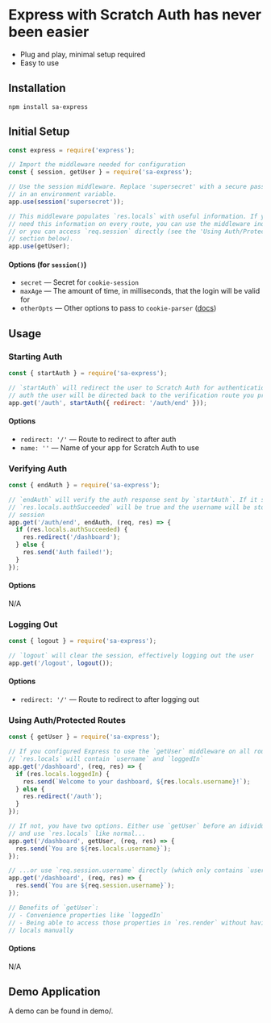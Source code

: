 # Express with Scratch Auth has never been easier

- Plug and play, minimal setup required
- Easy to use

## Installation

```
npm install sa-express
```

## Initial Setup

```js
const express = require('express');

// Import the middleware needed for configuration
const { session, getUser } = require('sa-express');

// Use the session middleware. Replace 'supersecret' with a secure password hidden
// in an environment variable.
app.use(session('supersecret'));

// This middleware populates `res.locals` with useful information. If you don't
// need this information on every route, you can use the middleware individually
// or you can access `req.session` directly (see the 'Using Auth/Protected Routes'
// section below).
app.use(getUser);
```

#### Options (for `session()`)

- `secret` — Secret for `cookie-session`
- `maxAge` — The amount of time, in milliseconds, that the login will be valid for
- `otherOpts` — Other options to pass to `cookie-parser` ([docs](https://github.com/expressjs/cookie-session#options))

## Usage

### Starting Auth

```js
const { startAuth } = require('sa-express');

// `startAuth` will redirect the user to Scratch Auth for authentication. After
// auth the user will be directed back to the verification route you provide
app.get('/auth', startAuth({ redirect: '/auth/end' }));
```

#### Options

- `redirect: '/'` — Route to redirect to after auth
- `name: ''` — Name of your app for Scratch Auth to use

### Verifying Auth

```js
const { endAuth } = require('sa-express');

// `endAuth` will verify the auth response sent by `startAuth`. If it succeeds,
// `res.locals.authSucceeded` will be true and the username will be stored in the
// session
app.get('/auth/end', endAuth, (req, res) => {
  if (res.locals.authSucceeded) {
    res.redirect('/dashboard');
  } else {
    res.send('Auth failed!');
  }
});
```

#### Options

N/A

### Logging Out

```js
const { logout } = require('sa-express');

// `logout` will clear the session, effectively logging out the user
app.get('/logout', logout());
```

#### Options

- `redirect: '/'` — Route to redirect to after logging out

### Using Auth/Protected Routes

```js
const { getUser } = require('sa-express');

// If you configured Express to use the `getUser` middleware on all routes,
// `res.locals` will contain `username` and `loggedIn`
app.get('/dashboard', (req, res) => {
  if (res.locals.loggedIn) {
    res.send(`Welcome to your dashboard, ${res.locals.username}!`);
  } else {
    res.redirect('/auth');
  }
});

// If not, you have two options. Either use `getUser` before an idividual handler,
// and use `res.locals` like normal...
app.get('/dashboard', getUser, (req, res) => {
  res.send(`You are ${res.locals.username}`);
});

// ...or use `req.session.username` directly (which only contains `username`)
app.get('/dashboard', (req, res) => {
  res.send(`You are ${req.session.username}`);
});

// Benefits of `getUser`:
// - Convenience properties like `loggedIn`
// - Being able to access those properties in `res.render` without having to pass
// locals manually
```

#### Options

N/A

## Demo Application

A demo can be found in demo/.
